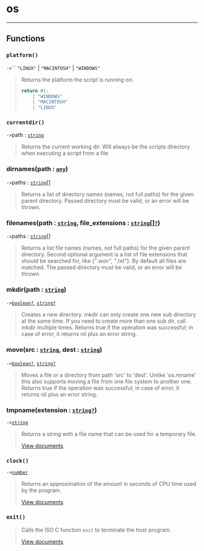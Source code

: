 # os<a name="os"></a>  

<!-- toc -->
  

---  
## Functions
### `platform()`<a name="platform"></a>
`->``"LINUX"` | `"MACINTOSH"` | `"WINDOWS"`  

> Returns the platform the script is running on:
> 
> ```lua
> return #1:
>     | "WINDOWS"
>     | "MACINTOSH"
>     | "LINUX"
> ```
### `currentdir()`<a name="currentdir"></a>
`->`path : [`string`](../../API/builtins/string.md)  

> Returns the current working dir. Will always be the scripts directory
> when executing a script from a file
### dirnames(path : [`any`](../../API/builtins/any.md))<a name="dirnames"></a>
`->`paths : [`string`](../../API/builtins/string.md)[]  

> Returns a list of directory names (names, not full paths) for the given
> parent directory. Passed directory must be valid, or an error will be thrown.
### filenames(path : [`string`](../../API/builtins/string.md), file_extensions : [`string`](../../API/builtins/string.md)[][`?`](../../API/builtins/nil.md))<a name="filenames"></a>
`->`paths : [`string`](../../API/builtins/string.md)[]  

> Returns a list file names (names, not full paths) for the given
> parent directory. Second optional argument is a list of file extensions that
> should be searched for, like {"*.wav", "*.txt"}. By default all files are
> matched. The passed directory must be valid, or an error will be thrown.
### mkdir(path : [`string`](../../API/builtins/string.md))<a name="mkdir"></a>
`->`[`boolean`](../../API/builtins/boolean.md)[`?`](../../API/builtins/nil.md), [`string`](../../API/builtins/string.md)[`?`](../../API/builtins/nil.md)  

> Creates a new directory. mkdir can only create one new sub directory at the
> same time. If you need to create more than one sub dir, call mkdir multiple
> times. Returns true if the operation was successful; in case of error, it
> returns nil plus an error string.
### move(src : [`string`](../../API/builtins/string.md), dest : [`string`](../../API/builtins/string.md))<a name="move"></a>
`->`[`boolean`](../../API/builtins/boolean.md)[`?`](../../API/builtins/nil.md), [`string`](../../API/builtins/string.md)[`?`](../../API/builtins/nil.md)  

> Moves a file or a directory from path 'src' to 'dest'. Unlike 'os.rename'
> this also supports moving a file from one file system to another one. Returns
> true if the operation was successful; in case of error, it returns nil plus
> an error string.
### tmpname(extension : [`string`](../../API/builtins/string.md)[`?`](../../API/builtins/nil.md))<a name="tmpname"></a>
`->`[`string`](../../API/builtins/string.md)  

> Returns a string with a file name that can be used for a temporary file.
> 
> [View documents](http://www.lua.org/manual/5.4/manual.html#pdf-os.tmpname)
### `clock()`<a name="clock"></a>
`->`[`number`](../../API/builtins/number.md)  

> Returns an approximation of the amount in seconds of CPU time used by the program.
> 
> [View documents](http://www.lua.org/manual/5.4/manual.html#pdf-os.clock)
### `exit()`<a name="exit"></a>
> Calls the ISO C function `exit` to terminate the host program.
> 
> [View documents](http://www.lua.org/manual/5.4/manual.html#pdf-os.exit)  


